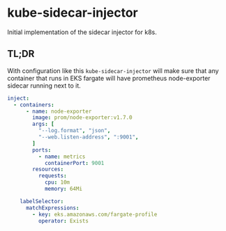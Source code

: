 # kube-sidecar-injector

Initial implementation of the sidecar injector for k8s.

## TL;DR

With configuration like this `kube-sidecar-injector` will make sure that any
container that runs in EKS fargate will have prometheus node-exporter sidecar
running next to it.

```yaml
inject:
  - containers:
      - name: node-exporter
        image: prom/node-exporter:v1.7.0
        args: [
          "--log.format", "json",
          "--web.listen-address", ":9001",
        ]
        ports:
          - name: metrics
            containerPort: 9001
        resources:
          requests:
            cpu: 10m
            memory: 64Mi

    labelSelector:
      matchExpressions:
        - key: eks.amazonaws.com/fargate-profile
          operator: Exists
```
